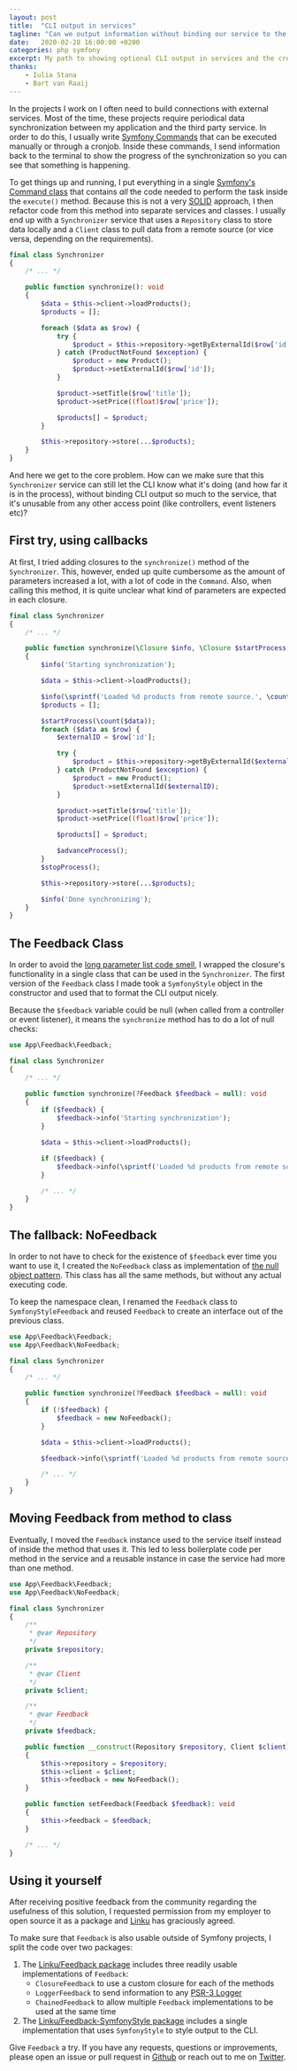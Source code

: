 ```yaml
---
layout: post
title:  "CLI output in services"
tagline: "Can we output information without binding our service to the CLI?"
date:   2020-02-28 16:00:00 +0200
categories: php symfony
excerpt: My path to showing optional CLI output in services and the creation of the Feedback package
thanks:
    - Iulia Stana
    - Bart van Raaij
---
```


In the projects I work on I often need to build connections with external services.
Most of the time, these projects require periodical data synchronization between
my application and the third party service. In order to do this, I usually
write [Symfony Commands][_command] that can be executed manually or through a
cronjob. Inside these commands, I send information back to the terminal to show
the progress of the synchronization so you can see that something is happening.

To get things up and running, I put everything in a single [Symfony's Command class][_command_class]
that contains _all_ the code needed to perform the task inside the `execute()` method.
Because this is not a very [SOLID][_solid] approach, I then refactor code from
this method into separate services and classes. I usually end up with a `Synchronizer`
service that uses a `Repository` class to store data locally and a `Client` class
to pull data from a remote source (or vice versa, depending on the requirements).

```php
final class Synchronizer
{
    /* ... */

    public function synchronize(): void
    {
        $data = $this->client->loadProducts();
        $products = [];

        foreach ($data as $row) {
            try {
                $product = $this->repository->getByExternalId($row['id']);
            } catch (ProductNotFound $exception) {
                $product = new Product();
                $product->setExternalId($row['id']);
            }

            $product->setTitle($row['title']);
            $product->setPrice((float)$row['price']);

            $products[] = $product;
        }

        $this->repository->store(...$products);
    }
}
```

And here we get to the core problem. How can we make sure that this `Synchronizer`
service can still let the CLI know what it's doing (and how far it is in the process),
without binding CLI output so much to the service, that it's unusable from any other
access point (like controllers, event listeners etc)? 

## First try, using callbacks
At first, I tried adding closures to the `synchronize()` method of the `Synchronizer`.
This, however, ended up quite cumbersome as the amount of parameters increased a
lot, with a lot of code in the `Command`. Also, when calling this method, it
is quite unclear what kind of parameters are expected in each closure.

```php
final class Synchronizer
{
    /* ... */

    public function synchronize(\Closure $info, \Closure $startProcess, \Closure $advanceProcess, \Closure $stopProcess): void
    {
        $info('Starting synchronization');

        $data = $this->client->loadProducts();

        $info(\sprintf('Loaded %d products from remote source.', \count($data)));
        $products = [];

        $startProcess(\count($data));
        foreach ($data as $row) {
            $externalID = $row['id'];

            try {
                $product = $this->repository->getByExternalId($externalID);
            } catch (ProductNotFound $exception) {
                $product = new Product();
                $product->setExternalId($externalID);
            }

            $product->setTitle($row['title']);
            $product->setPrice((float)$row['price']);

            $products[] = $product;

            $advanceProcess();
        }
        $stopProcess();

        $this->repository->store(...$products);

        $info('Done synchronizing');
    }
}
```

## The Feedback Class
In order to avoid the [long parameter list code smell][_long_parameters_list],
I wrapped the closure's functionality in a single class that can be used in
the `Synchronizer`. The first version of the `Feedback` class I made took a
`SymfonyStyle` object in the constructor and used that to format the CLI output
nicely.

Because the `$feedback` variable could be null (when called from a controller or
event listener), it means the `synchronize` method has to do a lot of null checks:

```php
use App\Feedback\Feedback;

final class Synchronizer
{
    /* ... */

    public function synchronize(?Feedback $feedback = null): void
    {
        if ($feedback) {
            $feedback->info('Starting synchronization');
        }

        $data = $this->client->loadProducts();

        if ($feedback) {
            $feedback->info(\sprintf('Loaded %d products from remote source.', \count($data)));
        }

        /* ... */
    }
}
```

## The fallback: NoFeedback
In order to not have to check for the existence of `$feedback` ever time you
want to use it, I created the `NoFeedback` class as implementation of [the null object pattern][_null_object_pattern].
This class has all the same methods, but without any actual executing code.

To keep the namespace clean, I renamed the `Feedback` class to `SymfonyStyleFeedback`
and reused `Feedback` to create an interface out of the previous class.

```php
use App\Feedback\Feedback;
use App\Feedback\NoFeedback;

final class Synchronizer
{
    /* ... */

    public function synchronize(?Feedback $feedback = null): void
    {
        if (!$feedback) {
            $feedback = new NoFeedback();
        }

        $data = $this->client->loadProducts();

        $feedback->info(\sprintf('Loaded %d products from remote source.', \count($data)));

        /* ... */
    }
}
```

## Moving Feedback from method to class
Eventually, I moved the `Feedback` instance used to the service itself instead
of inside the method that uses it. This led to less boilerplate code per method
in the service and a reusable instance in case the service had more than one
method.

```php
use App\Feedback\Feedback;
use App\Feedback\NoFeedback;

final class Synchronizer
{
    /**
     * @var Repository
     */
    private $repository;

    /**
     * @var Client
     */
    private $client;

    /**
     * @var Feedback
     */
    private $feedback;

    public function __construct(Repository $repository, Client $client)
    {
        $this->repository = $repository;
        $this->client = $client;
        $this->feedback = new NoFeedback();
    }

    public function setFeedback(Feedback $feedback): void
    {
        $this->feedback = $feedback;
    }

    /* ... */
}
```

## Using it yourself
After receiving positive feedback from the community regarding the usefulness
of this solution, I requested permission from my employer to open source it
as a package and [Linku][_linku] has graciously agreed.

To make sure that `Feedback` is also usable outside of Symfony projects, I
split the code over two packages:
1) The [Linku/Feedback package][_feedback_package] includes three readily usable
implementations of `Feedback`:
    - `ClosureFeedback` to use a custom closure for each of the methods
    - `LoggerFeedback` to send information to any [PSR-3 Logger][_psr3]
    - `ChainedFeedback` to allow multiple `Feedback` implementations to be used at the same time
1) The [Linku/Feedback-SymfonyStyle package][_symfonystyle_package] includes a single
implementation that uses `SymfonyStyle` to style output to the CLI.

Give `Feedback` a try. If you have any requests, questions or improvements, please
open an issue or pull request in [Github][_github] or reach out to me on [Twitter][_twitter].


[_command]: https://symfony.com/doc/current/console.html
[_command_class]: https://github.com/symfony/symfony/blob/5.0/src/Symfony/Component/Console/Command/Command.php
[_solid]: https://en.wikipedia.org/wiki/SOLID
[_long_parameters_list]: https://blog.codinghorror.com/code-smells/
[_null_object_pattern]: https://en.wikipedia.org/wiki/Null_object_pattern
[_linku]: https://linku.nl/
[_feedback_package]: https://packagist.org/packages/linku/feedback
[_psr3]: https://www.php-fig.org/psr/psr-3/
[_symfonystyle_package]: https://packagist.org/packages/linku/feedback-symfonystyle
[_github]: https://github.com/linkunijmegen/
[_twitter]: https://twitter.com/TimoBakx/

